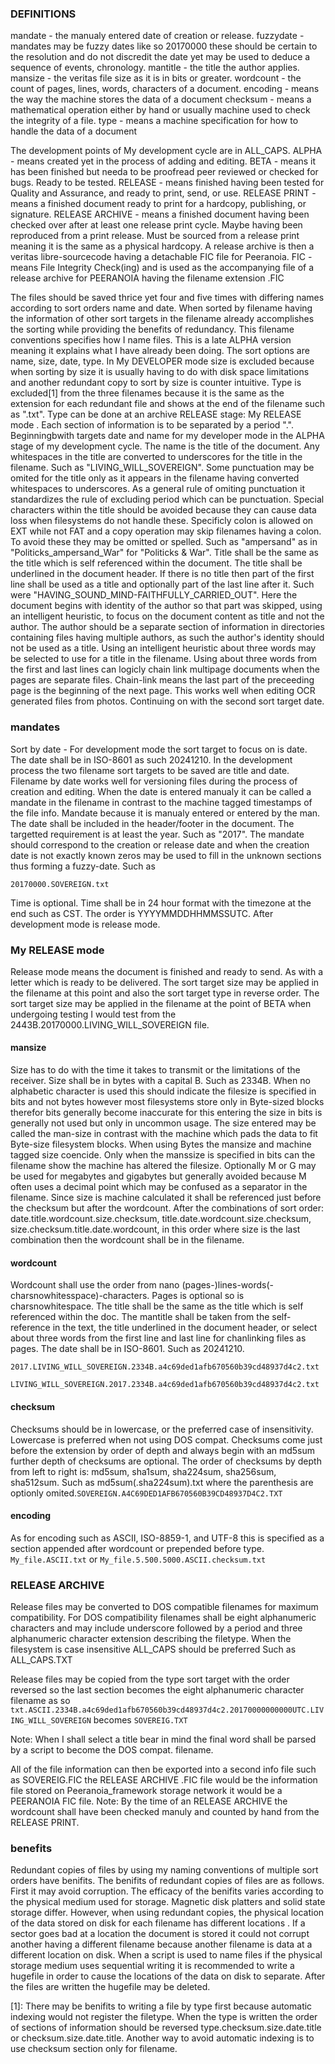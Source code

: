 ### DEFINITIONS
mandate - the manualy entered date of creation or release.
 fuzzydate - mandates may be fuzzy dates like so 20170000 these should be certain to the resolution and do not discredit the date yet may be used to deduce a sequence of events, chronology. 
mantitle - the title the author applies.
mansize - the veritas file size as it is in bits or greater.
wordcount - the count of pages, lines, words, characters of a document.
encoding - means the way the machine stores the data of a document
checksum - means a mathematical operation either by hand or usually machine used to check the integrity of a file.
type - means a machine specification for how to handle the data of a document


The development points of My development cycle are in ALL_CAPS.
ALPHA - means created yet in the process of adding and editing.
BETA - means it has been finished but needa to be proofread peer reviewed or checked for bugs. Ready to be tested.
RELEASE - means finished having been tested for Quality and Assurance, and ready to print, send, or use.
RELEASE PRINT - means a finished document ready to print for a hardcopy, publishing, or signature. 
RELEASE ARCHIVE - means a finished document having been checked over after at least one release print cycle. Maybe having been reproduced from a print release. Must be sourced from a release print meaning it is the same as a physical hardcopy. A release archive is then a veritas libre-sourcecode having a detachable FIC file for Peeranoia. 
FIC - means File Integrity Check(ing) and is used as the accompanying file of a release archive for PEERANOIA having the filename extension .FIC

The files should be saved thrice yet four and five times with differing names according to sort orders name and date. When sorted by filename having the information of other sort targets in the filename already accomplishes the sorting while providing the benefits of redundancy. This filename conventions specifies how I name files. This is a late ALPHA version meaning it explains what I have already been doing. The sort options are name, size, date, type.  In My DEVELOPER mode size is excluded because when sorting by size it is usually having to do with disk space limitations and another redundant copy to sort by size is counter intuitive. Type is excluded[1] from the three filenames because it is the same as the extension for each redundant file and shows at the end of the filename such as ".txt". Type can be done at an archive RELEASE stage: My RELEASE mode . Each section of information is to be separated by a period ".". Beginningbwith targets date and name for my developer mode in the ALPHA stage of my development cycle.  The name is the title of the document. Any whitespaces in the title are converted to underscores for the title in the filename. Such as "LIVING_WILL_SOVEREIGN". Some punctuation may be omited for the title only as it appears in the filename having converted whitespaces to underscores. As a general rule of omiting punctuation it standardizes the rule of excluding period which can be punctuation. Special characters within the title should be avoided because they can cause data loss when filesystems do not handle these. Specificly colon is allowed on EXT while not FAT and a copy operation may skip filenames having a colon. To avoid these they may be omitted or spelled. Such as "ampersand" as in "Politicks_ampersand_War" for "Politicks & War". Title shall be the same as the title which is self referenced within the document. The title shall be underlined in the document header. If there is no title then part of the first line shall be used as a title and optionally part of the last line after it. Such were "HAVING_SOUND_MIND-FAITHFULLY_CARRIED_OUT". Here the document begins with identity of the author so that part was skipped, using an intelligent heuristic, to focus on the document content as title and not the author. The author should be a separate section of information in directories containing files having multiple authors, as such the author's identity should not be used as a title. Using an intelligent heuristic about three words may be selected to use for a title in the filename. Using about three words from the first and last lines can logicly chain link multipage documents when the pages are separate files. Chain-link means the last part of the preceeding page is the beginning of the next page. This works well when editing OCR generated files from photos. Continuing on with the second sort target date. 
### mandates
Sort by date - For development mode the sort target to focus on is date. The date shall be in ISO-8601 as such 20241210. In the development process the two filename sort targets to be saved are title and date. Filename by date works well for versioning files during the process of creation and editing. When the date is entered manualy it can be called a mandate in the filename in contrast to the machine tagged timestamps of the file info. Mandate because it is manualy entered or entered by the man. The date shall be included in the header/footer in the document. The targetted requirement is at least the year. Such as "2017". The mandate should correspond to the creation or release date and when the creation date is not exactly known zeros may be used to fill in the unknown sections thus forming a fuzzy-date. Such as 
```
20170000.SOVEREIGN.txt
```
Time is optional. Time shall be in 24 hour format with the timezone at the end such as CST. The order is YYYYMMDDHHMMSSUTC. After development mode is release mode. 
### My RELEASE mode
Release mode means the document is finished and ready to send. As with a letter which is ready to be delivered. The sort target size may be applied in the filename at this point and also the sort target type in reverse order.
 The sort target size may be applied in the filename at the point of BETA when undergoing testing I would test from the 2443B.20170000.LIVING_WILL_SOVEREIGN file.
#### mansize
Size has to do with the time it takes to transmit or the limitations of the receiver. Size shall be in bytes with a capital B. Such as 2334B. When no alphabetic character is used this should indicate the filesize is specified in bits and not bytes however most filesystems store only in Byte-sized blocks therefor bits generally become inaccurate for this entering the size in bits is generally not used but only in uncommon usage. The size entered may be called the man-size in contrast with the machine which pads the data to fit Byte-size filesystem blocks. When using Bytes the mansize and machine tagged size coencide. Only when the manssize is specified in bits can the filename show the machine has altered the filesize. Optionally M or G may be used for megabytes and gigabytes but generally avoided because M often uses a decimal point which may be confused as a separator in the filename. Since size is machine calculated it shall be referenced just before the checksum but after the wordcount. After the combinations of sort order: date.title.wordcount.size.checksum, title.date.wordcount.size.checksum, size.checksum.title.date.wordcount, in this order where size is the last combination then the wordcount shall be in the filename.
#### wordcount
Wordcount shall use the order from nano (pages-)lines-words(-charsnowhitesspace)-characters. Pages is optional so is charsnowhitespace. The title shall be the same as the title which is self referenced within the doc. The mantitle shall be taken from the self-reference in the text, the title underlined in the document header, or select about three words from the first line and last line for chanlinking files as pages. The date shall be in ISO-8601. Such as 20241210.

```2017.LIVING_WILL_SOVEREIGN.2334B.a4c69ded1afb670560b39cd48937d4c2.txt```

```LIVING_WILL_SOVEREIGN.2017.2334B.a4c69ded1afb670560b39cd48937d4c2.txt```
#### checksum
Checksums should be in lowercase, or the preferred case of insensitivity. Lowercase is preferred when not using DOS compat. Checksums come just before the extension by order of depth and always begin with an md5sum further depth of checksums are optional. The order of checksums by depth from left to right is: md5sum, sha1sum, sha224sum, sha256sum, sha512sum. Such as md5sum(.sha224sum).txt where the parenthesis are optionly omited.```SOVEREIGN.A4C69DED1AFB670560B39CD48937D4C2.TXT```

#### encoding
As for encoding such as ASCII, ISO-8859-1, and UTF-8 this is specified as a section appended after wordcount or prepended before type. ```My_file.ASCII.txt``` or ```My_file.5.500.5000.ASCII.checksum.txt```

### RELEASE ARCHIVE
Release files may be converted to DOS compatible filenames for maximum compatibility. For DOS compatibility filenames shall be eight alphanumeric characters and may include underscore followed by a period and three alphanumeric character extension describing the filetype. When the filesystem is case insensitive ALL_CAPS should be preferred Such as ALL_CAPS.TXT

Release files may be copied from the type sort target with the order reversed so the last section becomes the eight alphanumeric character filename as so
```txt.ASCII.2334B.a4c69ded1afb670560b39cd48937d4c2.20170000000000UTC.LIVING_WILL_SOVEREIGN``` becomes ```SOVEREIG.TXT```

Note: When I shall select a title bear in mind the final word shall be parsed by a script to become the DOS compat. filename. 

All of the file information can then be exported into a second info file such as SOVEREIG.FIC the RELEASE ARCHIVE .FIC file would be the information file stored on Peeranoia_framework storage network it would be a PEERANOIA FIC file.
Note: By the time of an RELEASE ARCHIVE the wordcount shall have been checked manuly and counted by hand from the RELEASE PRINT.
### benefits
Redundant copies of files by using my naming conventions of multiple sort orders have benifits. The benifits of redundant copies of files are as follows. First it may avoid corruption. The efficacy of the benifits varies according to the physical medium used for storage. Magnetic disk platters and solid state storage differ. However, when using redundant copies, the physical location of the data stored on disk for each filename has different locations . If a sector goes bad at a location the document is stored it could not corrupt another having a different filename because another filename is data at a different location on disk. When a script is used to name files if the physical storage medium uses sequential writing it is recommended to write a hugefile in order to cause the locations of the data on disk to separate. After the files are written the hugefile may be deleted.

[1]: There may be benifits to writing a file by type first because automatic indexing would not register the filetype. When the type is written the order of sections of information should be reversed type.checksum.size.date.title or checksum.size.date.title.
 Another way to avoid automatic indexing is to use checksum section only for filename.
